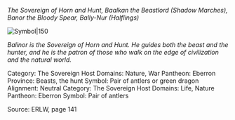 *The Sovereign of Horn and Hunt, Baalkan the Beastlord (Shadow Marches), Banor the Bloody Spear, Bally-Nur (Halflings)*

![Symbol|150](https://foundryvtt.seansbox.com/modules/seans-game-icons/icons/deer-head-caro-asercion.svg)

*Balinor is the Sovereign of Horn and Hunt. He guides both the beast and the hunter, and he is the patron of those who walk on the edge of civilization and the natural world.*

Category: The Sovereign Host
Domains: Nature, War
Pantheon: Eberron
Province: Beasts, the hunt
Symbol: Pair of antlers or green dragon
Alignment: Neutral
Category: The Sovereign Host
Domains: Life, Nature
Pantheon: Eberron
Symbol: Pair of antlers

Source: ERLW, page 141
